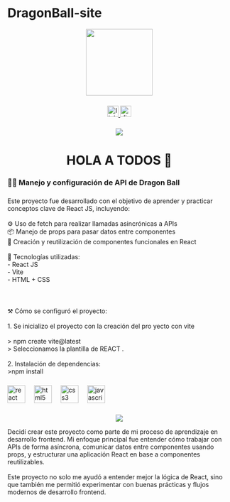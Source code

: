# DragonBall-site
<div align="center">
  <img height="150" src="https://media.giphy.com/media/M9gbBd9nbDrOTu1Mqx/giphy.gif"  />
</div>

###

<div align="center">
  <a href="https://www.linkedin.com/in/jose-luis-romero-gonzalez/" target="_blank">
    <img src="https://img.shields.io/static/v1?message=LinkedIn&logo=linkedin&label=&color=0077B5&logoColor=white&labelColor=&style=for-the-badge" height="25" alt="linkedin logo"  />
  </a>
  <a href="https://discord.com/channels/@DEVJO3" target="_blank">
    <img src="https://img.shields.io/static/v1?message=Discord&logo=discord&label=&color=7289DA&logoColor=white&labelColor=&style=for-the-badge" height="25" alt="discord logo"  />
  </a>
</div>

###

<div align="center">
  <img src="https://visitor-badge.laobi.icu/badge?page_id=Jose890403.Jose890403&"  />
</div>

###

<h1 align="center">HOLA A TODOS 👋</h1>

###

<h3 align="left">👩‍💻  Manejo y configuración de API de Dragon Ball</h3>

###

<p align="left">Este proyecto fue desarrollado con el objetivo de aprender y practicar conceptos clave de React JS, incluyendo:<br><br>⚙️ Uso de fetch para realizar llamadas asincrónicas a APIs<br>📦 Manejo de props para pasar datos entre componentes<br>🧩 Creación y reutilización de componentes funcionales en React<br><br>🚀 Tecnologías utilizadas:<br>- React JS<br>- Vite<br>- HTML + CSS</p>

###

<br clear="both">

<p align="left">⚒️ Cómo se configuró el proyecto:<br><br>1. Se inicializo el proyecto con la creación del pro yecto con vite<br><br>> npm create vite@latest <br>> Seleccionamos la plantilla de REACT .<br><br> 2. Instalación de dependencias:<br> >npm install</p>

###

<div align="left">
  <img src="https://cdn.jsdelivr.net/gh/devicons/devicon/icons/react/react-original.svg" height="40" alt="react logo"  />
  <img width="12" />
  <img src="https://cdn.jsdelivr.net/gh/devicons/devicon/icons/html5/html5-original.svg" height="40" alt="html5 logo"  />
  <img width="12" />
  <img src="https://cdn.jsdelivr.net/gh/devicons/devicon/icons/css3/css3-original.svg" height="40" alt="css3 logo"  />
  <img width="12" />
  <img src="https://cdn.jsdelivr.net/gh/devicons/devicon/icons/javascript/javascript-original.svg" height="40" alt="javascript logo"  />
</div>

###
<div align="center">
  <img src="https://web.dragonball-api.com/images-compress/logo_dragonballapi.webp" />
</div>
<p align="left">Decidí crear este proyecto como parte de mi proceso de aprendizaje en desarrollo frontend. Mi enfoque principal fue entender cómo trabajar con APIs de forma asíncrona, comunicar datos entre componentes usando props, y estructurar una aplicación React en base a componentes reutilizables.<br><br>Este proyecto no solo me ayudó a entender mejor la lógica de React, sino que también me permitió experimentar con buenas prácticas y flujos modernos de desarrollo frontend.</p>

###
